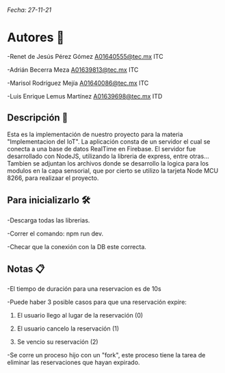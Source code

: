 _Fecha: 27-11-21_

# Autores 🤝
-Renet de Jesús Pérez Gómez  A01640555@tec.mx  ITC

-Adrián Becerra Meza  A01639813@tec.mx  ITC

-Marisol Rodríguez Mejía  A01640086@tec.mx  ITC

-Luis Enrique Lemus Martínez  A01639698@tec.mx  ITD

## Descripción 🧾
Esta es la implementación de nuestro proyecto para la materia "Implementacion del IoT". 
La aplicación consta de un servidor el cual se conecta a una base de datos RealTime en Firebase. 
El servidor fue desarrollado con NodeJS, utilizando la libreria de express, entre otras...
Tambien se adjuntan los archivos donde se desarrollo la logica para los modulos en la capa sensorial,
que por cierto se utilizo la tarjeta Node MCU 8266, para realizaar el proyecto.
    
## Para inicializarlo 🛠
-Descarga todas las librerias.

-Correr el comando: npm run dev.

-Checar que la conexión con la DB este correcta.

## Notas 📋
-El tiempo de duración para una reservacion es de 10s
    
-Puede haber 3 posible casos para que una reservación expire:

1. El usuario llego al lugar de la reservación (0)

2. El usuario cancelo la reservación (1)

3. Se vencio su reservación (2)
    
-Se corre un proceso hijo con un "fork", este proceso tiene la tarea de 
eliminar las reservaciones que hayan expirado. 